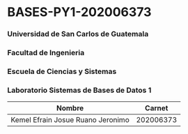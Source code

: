 # BASES-PY1-202006373 
### Universidad de San Carlos de Guatemala
### Facultad de Ingenieria
### Escuela de Ciencias y Sistemas
### Laboratorio Sistemas de Bases de Datos 1

| Nombre           | Carnet       |
|:----------------:|:------------:|
|Kemel Efrain Josue Ruano Jeronimo | 202006373 |
